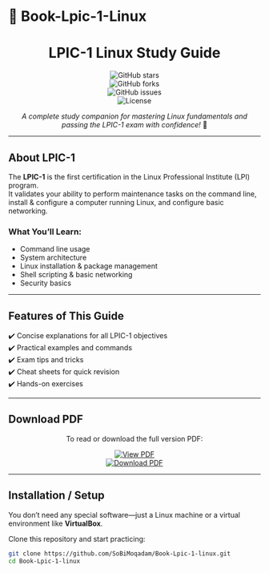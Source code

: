 # 🐧 Book-Lpic-1-Linux

<div align="center">

# LPIC-1 Linux Study Guide  

![GitHub stars](https://img.shields.io/github/stars/SoBiMoqadam/Book-Lpic-1-linux?style=for-the-badge&logo=github&color=yellow)  
![GitHub forks](https://img.shields.io/github/forks/SoBiMoqadam/Book-Lpic-1-linux?style=for-the-badge&logo=git&color=orange)  
![GitHub issues](https://img.shields.io/github/issues/SoBiMoqadam/Book-Lpic-1-linux?style=for-the-badge&color=red)  
![License](https://img.shields.io/badge/license-MIT-green?style=for-the-badge)  

*A complete study companion for mastering Linux fundamentals and passing the LPIC-1 exam with confidence!* 🚀  

</div>

---

## About LPIC-1
The **LPIC-1** is the first certification in the Linux Professional Institute (LPI) program.  
It validates your ability to perform maintenance tasks on the command line, install & configure a computer running Linux, and configure basic networking.

### What You’ll Learn:
-  Command line usage  
-  System architecture  
-  Linux installation & package management  
-  Shell scripting & basic networking  
-  Security basics  

---

## Features of This Guide
✔️ Concise explanations for all LPIC-1 objectives  
✔️ Practical examples and commands  
✔️ Exam tips and tricks  
✔️ Cheat sheets for quick revision  
✔️ Hands-on exercises  

---

## Download PDF

<div align="center">

To read or download the full version PDF:  

[![View PDF](https://img.shields.io/badge/📖%20View%20on%20GitHub-blue?style=for-the-badge)](https://github.com/SoBiMoqadam/Book-Lpic-1-linux/blob/main/LPIC-1-Linux.pdf)  
[![Download PDF](https://img.shields.io/badge/⬇️%20Direct%20Download-green?style=for-the-badge)](https://github.com/SoBiMoqadam/Book-Lpic-1-linux/raw/main/LPIC-1-Linux.pdf)

</div>

---

## Installation / Setup
You don’t need any special software—just a Linux machine or a virtual environment like **VirtualBox**.

Clone this repository and start practicing:

```bash
git clone https://github.com/SoBiMoqadam/Book-Lpic-1-linux.git
cd Book-Lpic-1-linux
